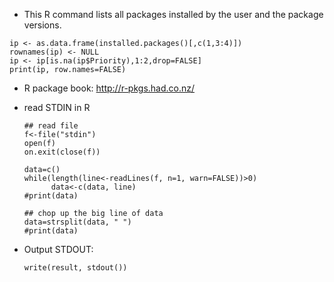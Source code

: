 - This R command lists all packages installed by the user and the package versions.
```
ip <- as.data.frame(installed.packages()[,c(1,3:4)])
rownames(ip) <- NULL
ip <- ip[is.na(ip$Priority),1:2,drop=FALSE]
print(ip, row.names=FALSE)
```
- R package book: http://r-pkgs.had.co.nz/

- read STDIN in R
  ```
  ## read file
  f<-file("stdin")
  open(f)
  on.exit(close(f))
  
  data=c()
  while(length(line<-readLines(f, n=1, warn=FALSE))>0)
        data<-c(data, line)
  #print(data)

  ## chop up the big line of data
  data=strsplit(data, " ")
  #print(data)
  ```
- Output STDOUT:
  ```
  write(result, stdout())
  ```
  
  
